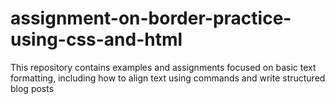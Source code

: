 # assignment-on-border-practice-using-css-and-html
This repository contains examples and assignments focused on basic text formatting, including how to align text using commands and write structured blog posts
